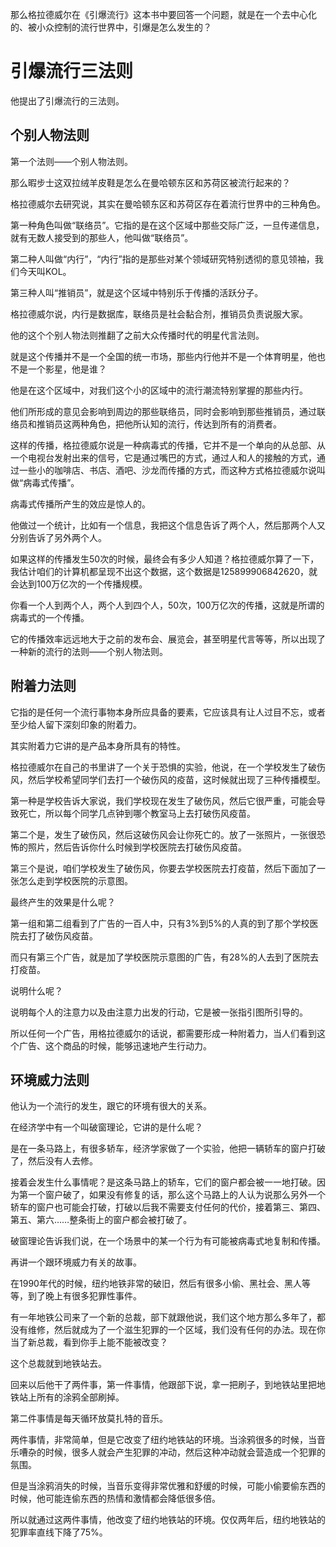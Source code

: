 那么格拉德威尔在《引爆流行》这本书中要回答一个问题，就是在一个去中心化的、被小众控制的流行世界中，引爆是怎么发生的？

# 引爆流行三法则

他提出了引爆流行的三法则。

## 个别人物法则

第一个法则——个别人物法则。

那么暇步士这双拉绒羊皮鞋是怎么在曼哈顿东区和苏荷区被流行起来的？

格拉德威尔去研究说，其实在曼哈顿东区和苏荷区存在着流行世界中的三种角色。

第一种角色叫做“联络员”。它指的是在这个区域中那些交际广泛，一旦传递信息，就有无数人接受到的那些人，他叫做“联络员”。

第二种人叫做“内行”，“内行”指的是那些对某个领域研究特别透彻的意见领袖，我们今天叫KOL。

第三种人叫“推销员”，就是这个区域中特别乐于传播的活跃分子。

格拉德威尔说，内行是数据库，联络员是社会黏合剂，推销员负责说服大家。

他的这个个别人物法则推翻了之前大众传播时代的明星代言法则。

就是这个传播并不是一个全国的统一市场，那些内行他并不是一个体育明星，他也不是一个影星，他是谁？

他是在这个区域中，对我们这个小的区域中的流行潮流特别掌握的那些内行。

他们所形成的意见会影响到周边的那些联络员，同时会影响到那些推销员，通过联络员和推销员这两种角色，把他所认知的流行，传达到所有的消费者。

这样的传播，格拉德威尔说是一种病毒式的传播，它并不是一个单向的从总部、从一个电视台发射出来的信号，它是通过嘴巴的方式，通过人和人的接触的方式，通过一些小的咖啡店、书店、酒吧、沙龙而传播的方式，而这种方式格拉德威尔说叫做“病毒式传播”。

病毒式传播所产生的效应是惊人的。

他做过一个统计，比如有一个信息，我把这个信息告诉了两个人，然后那两个人又分别告诉了另外两个人。

如果这样的传播发生50次的时候，最终会有多少人知道？格拉德威尔算了一下，我估计咱们的计算机都呈现不出这个数据，这个数据是125899906842620，就会达到100万亿次的一个传播规模。

你看一个人到两个人，两个人到四个人，50次，100万亿次的传播，这就是所谓的病毒式的一个传播。

它的传播效率远远地大于之前的发布会、展览会，甚至明星代言等等，所以出现了一种新的流行的法则——个别人物法则。

## 附着力法则

它指的是任何一个流行事物本身所应具备的要素，它应该具有让人过目不忘，或者至少给人留下深刻印象的附着力。

其实附着力它讲的是产品本身所具有的特性。

格拉德威尔在自己的书里讲了一个关于恐惧的实验，他说，在一个学校发生了破伤风，然后学校希望同学们去打一个破伤风的疫苗，这时候就出现了三种传播模型。

第一种是学校告诉大家说，我们学校现在发生了破伤风，然后它很严重，可能会导致死亡，所以每个同学几点钟到哪个教室马上去打破伤风疫苗。

第二个是，发生了破伤风，然后这破伤风会让你死亡的。放了一张照片，一张很恐怖的照片，然后告诉你什么时候到学校医院去打破伤风疫苗。

第三个是说，咱们学校发生了破伤风，你要去学校医院去打疫苗，然后下面加了一张怎么走到学校医院的示意图。

最终产生的效果是什么呢？

第一组和第二组看到了广告的一百人中，只有3%到5%的人真的到了那个学校医院去打了破伤风疫苗。

而只有第三个广告，就是加了学校医院示意图的广告，有28%的人去到了医院去打疫苗。

说明什么呢？

说明每个人的注意力以及由注意力出发的行动，它是被一张指引图所引导的。

所以任何一个广告，用格拉德威尔的话说，都需要形成一种附着力，当人们看到这个广告、这个商品的时候，能够迅速地产生行动力。

## 环境威力法则

他认为一个流行的发生，跟它的环境有很大的关系。

在经济学中有一个叫破窗理论，它讲的是什么呢？

是在一条马路上，有很多轿车，经济学家做了一个实验，他把一辆轿车的窗户打破了，然后没有人去修。

接着会发生什么事情呢？是这条马路上的轿车，它们的窗户都会被一一地打破。因为第一个窗户破了，如果没有修复的话，那么这个马路上的人认为说那么另外一个轿车的窗户也可能会打破，打破以后我不需要支付任何的代价，接着第三、第四、第五、第六……整条街上的窗户都会被打破了。

破窗理论告诉我们说，在一个场景中的某一个行为有可能被病毒式地复制和传播。

再讲一个跟环境威力有关的故事。

在1990年代的时候，纽约地铁非常的破旧，然后有很多小偷、黑社会、黑人等等，到了晚上有很多犯罪性事件。

有一年地铁公司来了一个新的总裁，部下就跟他说，我们这个地方那么多年了，都没有维修，然后就成为了一个滋生犯罪的一个区域，我们没有任何的办法。现在你当了新总裁，看到你手上能不能被改变？

这个总裁就到地铁站去。

回来以后他干了两件事，第一件事情，他跟部下说，拿一把刷子，到地铁站里把地铁站上所有的涂鸦全部刷掉。

第二件事情是每天循环放莫扎特的音乐。

两件事情，非常简单，但是它改变了纽约地铁站的环境。当涂鸦很多的时候，当音乐嘈杂的时候，很多人就会产生犯罪的冲动，然后这种冲动就会营造成一个犯罪的氛围。

但是当涂鸦消失的时候，当音乐变得非常优雅和舒缓的时候，可能小偷要偷东西的时候，他可能连偷东西的热情和激情都会降低很多倍。

所以就通过这两件事情，他改变了纽约地铁站的环境。仅仅两年后，纽约地铁站的犯罪率直线下降了75%。